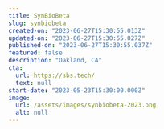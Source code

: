 ```yaml
---
title: SynBioBeta
slug: synbiobeta
created-on: "2023-06-27T15:30:55.013Z"
updated-on: "2023-06-27T15:30:55.027Z"
published-on: "2023-06-27T15:30:55.037Z"
featured: false
description: "Oakland, CA"
cta:
  url: https://sbs.tech/
  text: null
start-date: "2023-05-23T15:30:00.000Z"
image:
  url: /assets/images/synbiobeta-2023.png
  alt: null
---
```

